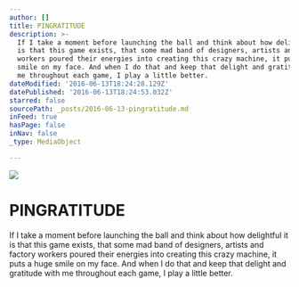 ```yaml
---
author: []
title: PINGRATITUDE
description: >-
  If I take a moment before launching the ball and think about how delightful it
  is that this game exists, that some mad band of designers, artists and factory
  workers poured their energies into creating this crazy machine, it puts a huge
  smile on my face. And when I do that and keep that delight and gratitude with
  me throughout each game, I play a little better.
dateModified: '2016-06-13T18:24:28.129Z'
datePublished: '2016-06-13T18:24:53.032Z'
starred: false
sourcePath: _posts/2016-06-13-pingratitude.md
inFeed: true
hasPage: false
inNav: false
_type: MediaObject

---
```

![](https://s3-us-west-2.amazonaws.com/the-grid-img/p/a4108c053a50f28b4031ab3c663f170ff4aa522c.jpg)

# PINGRATITUDE

If I take a moment before launching the ball and think about how delightful it is that this game exists, that some mad band of designers, artists and factory workers poured their energies into creating this crazy machine, it puts a huge smile on my face. And when I do that and keep that delight and gratitude with me throughout each game, I play a little better.
